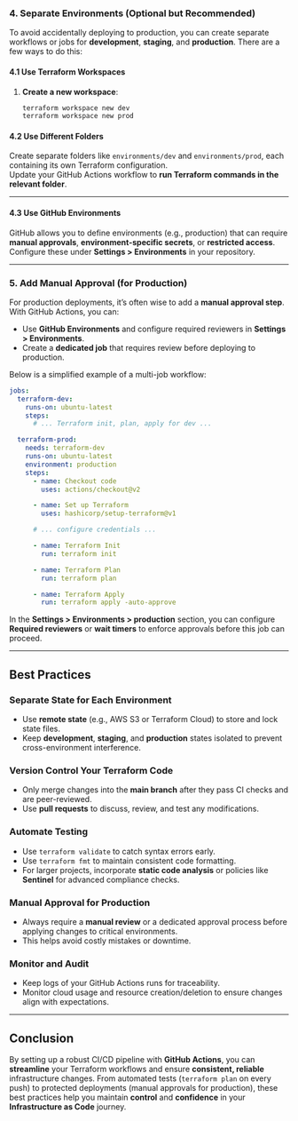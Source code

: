 
### 4. Separate Environments (Optional but Recommended)

To avoid accidentally deploying to production, you can create separate workflows or jobs for **development**, **staging**, and **production**. There are a few ways to do this:

#### 4.1 Use Terraform Workspaces

1. **Create a new workspace**:
   ```bash
   terraform workspace new dev
   terraform workspace new prod

#### 4.2 Use Different Folders

Create separate folders like `environments/dev` and `environments/prod`, each containing its own Terraform configuration.  
Update your GitHub Actions workflow to **run Terraform commands in the relevant folder**.

---

#### 4.3 Use GitHub Environments

GitHub allows you to define environments (e.g., production) that can require **manual approvals**, **environment-specific secrets**, or **restricted access**.  
Configure these under **Settings > Environments** in your repository.

---

### 5. Add Manual Approval (for Production)

For production deployments, it’s often wise to add a **manual approval step**. With GitHub Actions, you can:

- Use **GitHub Environments** and configure required reviewers in **Settings > Environments**.  
- Create a **dedicated job** that requires review before deploying to production.

Below is a simplified example of a multi-job workflow:

```yaml
jobs:
  terraform-dev:
    runs-on: ubuntu-latest
    steps:
      # ... Terraform init, plan, apply for dev ...

  terraform-prod:
    needs: terraform-dev
    runs-on: ubuntu-latest
    environment: production
    steps:
      - name: Checkout code
        uses: actions/checkout@v2

      - name: Set up Terraform
        uses: hashicorp/setup-terraform@v1

      # ... configure credentials ...

      - name: Terraform Init
        run: terraform init

      - name: Terraform Plan
        run: terraform plan

      - name: Terraform Apply
        run: terraform apply -auto-approve
```

In the **Settings > Environments > production** section, you can configure **Required reviewers** or **wait timers** to enforce approvals before this job can proceed.

---

## Best Practices

### Separate State for Each Environment
- Use **remote state** (e.g., AWS S3 or Terraform Cloud) to store and lock state files.  
- Keep **development**, **staging**, and **production** states isolated to prevent cross-environment interference.

### Version Control Your Terraform Code
- Only merge changes into the **main branch** after they pass CI checks and are peer-reviewed.  
- Use **pull requests** to discuss, review, and test any modifications.

### Automate Testing
- Use `terraform validate` to catch syntax errors early.  
- Use `terraform fmt` to maintain consistent code formatting.  
- For larger projects, incorporate **static code analysis** or policies like **Sentinel** for advanced compliance checks.

### Manual Approval for Production
- Always require a **manual review** or a dedicated approval process before applying changes to critical environments.  
- This helps avoid costly mistakes or downtime.

### Monitor and Audit
- Keep logs of your GitHub Actions runs for traceability.  
- Monitor cloud usage and resource creation/deletion to ensure changes align with expectations.

---

## Conclusion

By setting up a robust CI/CD pipeline with **GitHub Actions**, you can **streamline** your Terraform workflows and ensure **consistent, reliable** infrastructure changes. From automated tests (`terraform plan` on every push) to protected deployments (manual approvals for production), these best practices help you maintain **control** and **confidence** in your **Infrastructure as Code** journey.
